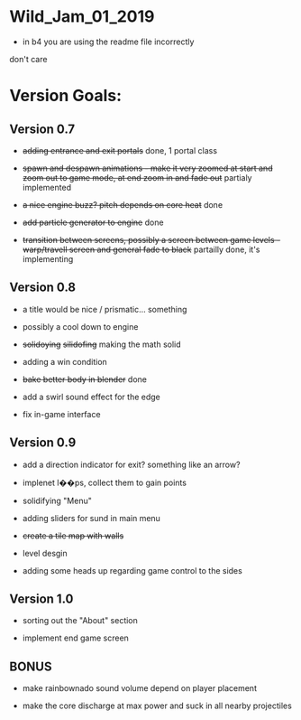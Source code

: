 # Wild_Jam_01_2019

- in b4 you are using the readme file incorrectly

don't care

# Version Goals:

## Version 0.7

- ~~adding entrance and exit portals~~ done, 1 portal class

- ~~spawn and despawn animations - make it very zoomed at start and zoom out to game mode, at end zoom in and fade out~~ partialy implemented

- ~~a nice engine buzz? pitch depends on core heat~~ done

- ~~add particle generator to engine~~ done

- ~~transition between screens, possibly a screen between game levels - warp/travell screen and general fade to black~~
    partailly done, it's implementing

## Version 0.8

- a title would be nice / prismatic... something

- possibly a cool down to engine

- ~~solidoying~~ ~~silidofing~~ making the math solid

- adding a win condition

- ~~bake better body in blender~~ done

- add a swirl sound effect for the edge

- fix in-game interface

## Version 0.9

- add a direction indicator for exit? something like an arrow?

- implenet l��ps, collect them to gain points

- solidifying "Menu"

- adding sliders for sund in main menu

- ~~create a tile map with walls~~

- level desgin

- adding some heads up regarding game control to the sides

## Version 1.0

- sorting out the "About" section

- implement end game screen


## BONUS

- make rainbownado sound volume depend on player placement

- make the core discharge at max power and suck in all nearby projectiles










 